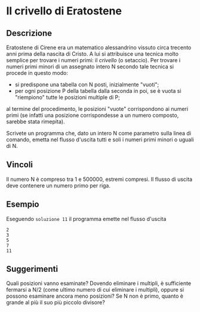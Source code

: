 Il crivello di Eratostene
=========================

Descrizione
-----------

Eratostene di Cirene era un matematico alessandrino vissuto circa trecento anni
prima della nascita di Cristo. A lui si attribuisce una tecnica molto semplice
per trovare i numeri primi: il *crivello* (o setaccio). Per trovare i numeri
primi minori di un assegnato intero N secondo tale tecnica si procede in questo
modo:

- si predispone una tabella con N posti, inizialmente "vuoti";
- per ogni posizione P della tabella dalla seconda in poi, se è vuota si
  "riempiono" tutte le posizioni multiple di P;

al termine del procedimento, le posizioni "vuote" corrispondono ai numeri primi
(se infatti una posizione corrispondesse a un numero composto, sarebbe stata
rimepita).

Scrivete un programma che, dato un intero N come parametro sulla linea di
comando, emetta nel flusso d'uscita tutti e soli i numeri primi minori o uguali
di N.


Vincoli
-------

Il numero N è compreso tra 1 e 500000, estremi compresi. Il flusso di uscita deve
contenere un numero primo per riga.


Esempio
-------

Eseguendo `soluzione 11` il programma emette nel flusso d'uscita

    2
    3
    5
    7
    11


Suggerimenti
------------

Quali posizioni vanno esaminate? Dovendo eliminare i multipli, è sufficiente
fermarsi a N/2 (come ultimo numero di cui eliminare i multipli), oppure si
possono esaminare ancora meno posizioni? Se N non è primo, quanto è grande al
più il suo più piccolo divisore?
